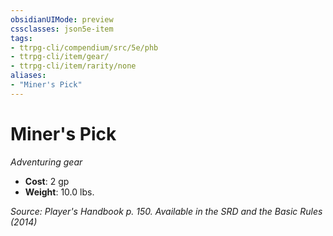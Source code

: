 ```yaml
---
obsidianUIMode: preview
cssclasses: json5e-item
tags:
- ttrpg-cli/compendium/src/5e/phb
- ttrpg-cli/item/gear/
- ttrpg-cli/item/rarity/none
aliases: 
- "Miner's Pick"
---
```

# Miner's Pick
*Adventuring gear*  


- **Cost**: 2 gp
- **Weight**: 10.0 lbs.

*Source: Player's Handbook p. 150. Available in the <span title='Systems Reference Document (5.1)'>SRD</span> and the Basic Rules (2014)*
